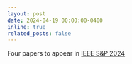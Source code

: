```yaml
---
layout: post
date: 2024-04-19 00:00:00-0400
inline: true
related_posts: false
---
```


Four papers to appear in [IEEE S&P 2024](https://sp2024.ieee-security.org/accepted-papers.html)
